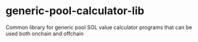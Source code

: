 # generic-pool-calculator-lib

Common library for generic pool SOL value calculator programs that can be used both onchain and offchain
